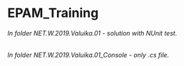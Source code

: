 # EPAM_Training
###### In folder NET.W.2019.Valuika.01 - solution with NUnit test.

###### In folder NET.W.2019.Valuika.01_Console - only .cs file.
